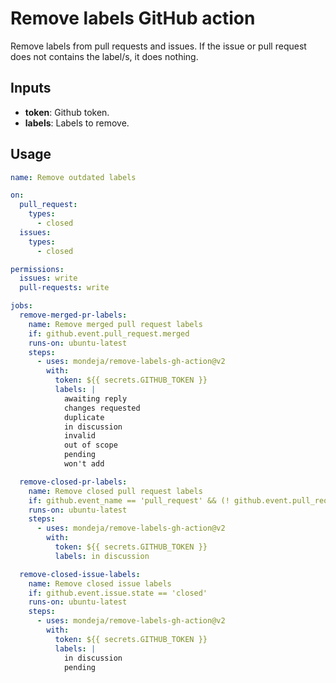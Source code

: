 # Remove labels GitHub action

Remove labels from pull requests and issues.
If the issue or pull request does not contains the label/s, it does nothing.

## Inputs

- **token**: Github token.
- **labels**: Labels to remove.

## Usage

```yaml
name: Remove outdated labels

on:
  pull_request:
    types:
      - closed
  issues:
    types:
      - closed

permissions:
  issues: write
  pull-requests: write

jobs:
  remove-merged-pr-labels:
    name: Remove merged pull request labels
    if: github.event.pull_request.merged
    runs-on: ubuntu-latest
    steps:
      - uses: mondeja/remove-labels-gh-action@v2
        with:
          token: ${{ secrets.GITHUB_TOKEN }}
          labels: |
            awaiting reply
            changes requested
            duplicate
            in discussion
            invalid
            out of scope
            pending
            won't add

  remove-closed-pr-labels:
    name: Remove closed pull request labels
    if: github.event_name == 'pull_request' && (! github.event.pull_request.merged)
    runs-on: ubuntu-latest
    steps:
      - uses: mondeja/remove-labels-gh-action@v2
        with:
          token: ${{ secrets.GITHUB_TOKEN }}
          labels: in discussion

  remove-closed-issue-labels:
    name: Remove closed issue labels
    if: github.event.issue.state == 'closed'
    runs-on: ubuntu-latest
    steps:
      - uses: mondeja/remove-labels-gh-action@v2
        with:
          token: ${{ secrets.GITHUB_TOKEN }}
          labels: |
            in discussion
            pending
```
